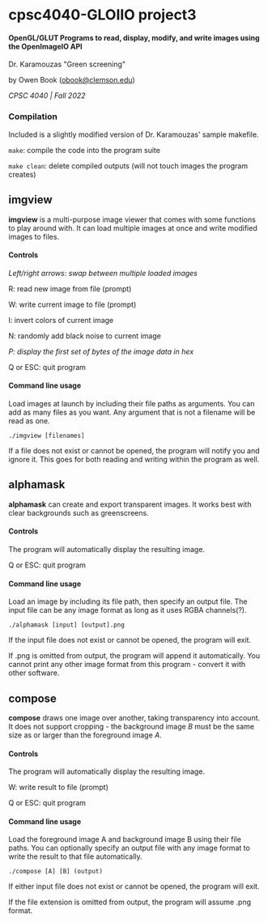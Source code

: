 # cpsc4040-GLOIIO project3
#### OpenGL/GLUT Programs to read, display, modify, and write images using the OpenImageIO API
Dr. Karamouzas "Green screening"

by Owen Book (obook@clemson.edu)

*CPSC 4040 | Fall 2022*

### Compilation
Included is a slightly modified version of Dr. Karamouzas' sample makefile.

`make`: compile the code into the program suite

`make clean`: delete compiled outputs (will not touch images the program creates)

## imgview
**imgview** is a multi-purpose image viewer that comes with some functions to play around with. It can load multiple images at once and write modified images to files.

#### Controls
*Left/right arrows: swap between multiple loaded images*

R: read new image from file (prompt)

W: write current image to file (prompt)

I: invert colors of current image

N: randomly add black noise to current image

*P: display the first set of bytes of the image data in hex*  

Q or ESC: quit program

#### Command line usage
Load images at launch by including their file paths as arguments. You can add as many files as you want. Any argument that is not a filename will be read as one.

```./imgview [filenames]```

If a file does not exist or cannot be opened, the program will notify you and ignore it. This goes for both reading and writing within the program as well.

## alphamask
**alphamask** can create and export transparent images. It works best with clear backgrounds such as greenscreens.

#### Controls
The program will automatically display the resulting image.

Q or ESC: quit program

#### Command line usage
Load an image by including its file path, then specify an output file. The input file can be any image format as long as it uses RGBA channels(?).

```./alphamask [input] [output].png```

If the input file does not exist or cannot be opened, the program will exit.

If .png is omitted from output, the program will append it automatically. You cannot print any other image format from this program - convert it with other software.

## compose
**compose** draws one image over another, taking transparency into account. It does not support cropping - the background image *B* must be the same size as or larger than the foreground image *A*.

#### Controls
The program will automatically display the resulting image.

W: write result to file (prompt) 

Q or ESC: quit program

#### Command line usage
Load the foreground image A and background image B using their file paths. You can optionally specify an output file with any image format to write the result to that file automatically.

```./compose [A] [B] (output)```

If either input file does not exist or cannot be opened, the program will exit.

If the file extension is omitted from output, the program will assume .png format.
